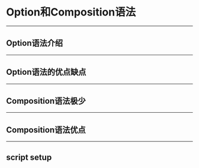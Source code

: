 # Option和Composition语法

---


## Option语法介绍

---

## Option语法的优点缺点


---

## Composition语法极少


---


## Composition语法优点


---

## script setup
